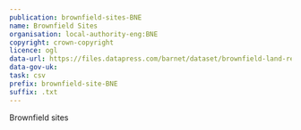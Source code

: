 ```yaml
---
publication: brownfield-sites-BNE
name: Brownfield Sites
organisation: local-authority-eng:BNE
copyright: crown-copyright
licence: ogl
data-url: https://files.datapress.com/barnet/dataset/brownfield-land-register/2017-12-19T09:58:04.45/Brownfield%20Land%20Register%20-%20Barnet.csv
data-gov-uk: 
task: csv
prefix: brownfield-site-BNE
suffix: .txt
---
```


Brownfield sites

